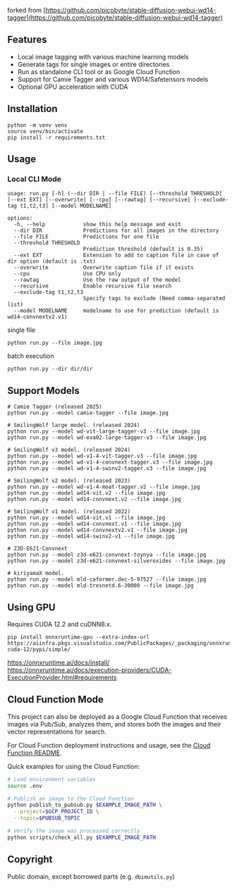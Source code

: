 
forked from [https://github.com/picobyte/stable-diffusion-webui-wd14-tagger](https://github.com/picobyte/stable-diffusion-webui-wd14-tagger)

## Features

- Local image tagging with various machine learning models
- Generate tags for single images or entire directories
- Run as standalone CLI tool or as Google Cloud Function
- Support for Camie Tagger and various WD14/Safetensors models
- Optional GPU acceleration with CUDA

## Installation

```
python -m venv venv
source venv/bin/activate
pip install -r requirements.txt
```

## Usage

### Local CLI Mode

```
usage: run.py [-h] (--dir DIR | --file FILE) [--threshold THRESHOLD] [--ext EXT] [--overwrite] [--cpu] [--rawtag] [--recursive] [--exclude-tag t1,t2,t3] [--model MODELNAME]

options:
  -h, --help            show this help message and exit
  --dir DIR             Predictions for all images in the directory
  --file FILE           Predictions for one file
  --threshold THRESHOLD
                        Prediction threshold (default is 0.35)
  --ext EXT             Extension to add to caption file in case of dir option (default is .txt)
  --overwrite           Overwrite caption file if it exists
  --cpu                 Use CPU only
  --rawtag              Use the raw output of the model
  --recursive           Enable recursive file search
  --exclude-tag t1,t2,t3
                        Specify tags to exclude (Need comma-separated list)
  --model MODELNAME     modelname to use for prediction (default is wd14-convnextv2.v1)
```

single file

```
python run.py --file image.jpg
```

batch execution

```
python run.py --dir dir/dir
```

## Support Models

```
# Camie Tagger (released 2025)
python run.py --model camie-tagger --file image.jpg

# SmilingWolf large model. (released 2024)
python run.py --model wd-vit-large-tagger-v3 --file image.jpg
python run.py --model wd-eva02-large-tagger-v3 --file image.jpg

# SmilingWolf v3 model. (released 2024)
python run.py --model wd-v1-4-vit-tagger.v3 --file image.jpg
python run.py --model wd-v1-4-convnext-tagger.v3 --file image.jpg
python run.py --model wd-v1-4-swinv2-tagger.v3 --file image.jpg

# SmilingWolf v2 model. (released 2023)
python run.py --model wd-v1-4-moat-tagger.v2 --file image.jpg
python run.py --model wd14-vit.v2 --file image.jpg
python run.py --model wd14-convnext.v2 --file image.jpg

# SmilingWolf v1 model. (released 2022)
python run.py --model wd14-vit.v1 --file image.jpg
python run.py --model wd14-convnext.v1 --file image.jpg
python run.py --model wd14-convnextv2.v1 --file image.jpg
python run.py --model wd14-swinv2-v1 --file image.jpg

# Z3D-E621-Convnext
python run.py --model z3d-e621-convnext-toynya --file image.jpg
python run.py --model z3d-e621-convnext-silveroxides --file image.jpg

# kiriyamaX model.
python run.py --model mld-caformer.dec-5-97527 --file image.jpg
python run.py --model mld-tresnetd.6-30000 --file image.jpg
```

## Using GPU

Requires CUDA 12.2 and cuDNN8.x.

```
pip install onnxruntime-gpu --extra-index-url https://aiinfra.pkgs.visualstudio.com/PublicPackages/_packaging/onnxruntime-cuda-12/pypi/simple/
```

https://onnxruntime.ai/docs/install/</br>
https://onnxruntime.ai/docs/execution-providers/CUDA-ExecutionProvider.html#requirements

## Cloud Function Mode

This project can also be deployed as a Google Cloud Function that receives images via Pub/Sub, analyzes them, and stores both the images and their vector representations for search.

For Cloud Function deployment instructions and usage, see the [Cloud Function README](README-CLOUD.md).

Quick examples for using the Cloud Function:

```bash
# Load environment variables
source .env

# Publish an image to the Cloud Function
python publish_to_pubsub.py $EXAMPLE_IMAGE_PATH \
  --project=$GCP_PROJECT_ID \
  --topic=$PUBSUB_TOPIC

# Verify the image was processed correctly
python scripts/check_all.py $EXAMPLE_IMAGE_PATH
```

## Copyright

Public domain, except borrowed parts (e.g. `dbimutils.py`)
